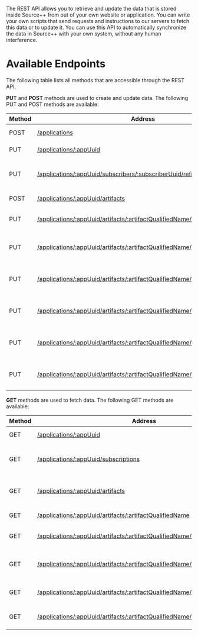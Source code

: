 The REST API allows you to retrieve and update the data that is stored inside
Source++ from out of your own website or application. You can write your own scripts 
that send requests and instructions to our servers to fetch this data or
to update it. You can use this API to automatically synchronize the data in 
Source++ with your own system, without any human interference.

# Available Endpoints

The following table lists all methods that are accessible through the REST API.

**PUT** and **POST** methods are used to create and update data. The following PUT and POST methods are available:

| Method   | Address                                                                                                            | Description                                      |
|----------|--------------------------------------------------------------------------------------------------------------------|--------------------------------------------------|
| POST     | [/applications](02-application-api.md/#create-application)                                                                               | Create application                               |
| PUT      | [/applications/:appUuid](02-application-api.md/#update-application)                                                                      | Update application                               |
| PUT      | [/applications/:appUuid/subscribers/:subscriberUuid/refresh](02-application-api.md/#refresh-subscriber-subscriptions)                    | Refresh subscriber's active subscriptions        |
| POST     | [/applications/:appUuid/artifacts](03-artifact-api.md/#create-source-artifact)                                                        | Create source artifact                           |
| PUT      | [/applications/:appUuid/artifacts/:artifactQualifiedName/config](03-artifact-api.md/#update-source-artifact-configuration)            | Update source artifact configuration             |
| PUT      | [/applications/:appUuid/artifacts/:artifactQualifiedName/unsubscribe](03-artifact-api.md/#unsubscribe-source-artifact-subscriptions)  | Unsubscribe from source artifact subscription(s) |
| PUT      | [/applications/:appUuid/artifacts/:artifactQualifiedName/metrics/subscribe](04-metric-api.md/#subscribe-artifact-metrics)       | Subscribe to source artifact's metrics           |
| PUT      | [/applications/:appUuid/artifacts/:artifactQualifiedName/metrics/unsubscribe](04-metric-api.md/#unsubscribe-artifact-metrics) | Unsubscribe from source artifact's metrics       |
| PUT      | [/applications/:appUuid/artifacts/:artifactQualifiedName/traces/subscribe](05-trace-api.md/#subscribe-artifact-traces)         | Subscribe to source artifact's traces            |
| PUT      | [/applications/:appUuid/artifacts/:artifactQualifiedName/traces/unsubscribe](05-trace-api.md/#unsubscribe-artifact-traces)   | Unsubscribe from source artifact's traces        |

**GET** methods are used to fetch data. The following GET methods are available:

| Method | Address                                                      | Description                           |
| ------ | ------------------------------------------------------------ | ------------------------------------- |
| GET    | [/applications/:appUuid](02-application-api.md/#get-application)                   | Get application                       |
| GET    | [/applications/:appUuid/subscriptions](02-application-api.md/#get-application-subscriptions) | Get application-wide subscriptions    |
| GET    | [/applications/:appUuid/artifacts](02-application-api.md/#get-application-artifacts) | Get application-wide source artifacts |
| GET    | [/applications/:appUuid/artifacts/:artifactQualifiedName](03-artifact-api.md/#get-source-artifact) | Get source artifact                   |
| GET    | [/applications/:appUuid/artifacts/:artifactQualifiedName/traces](05-trace-api.md/#get-artifact-traces) | Get traces for source artifact        |
| GET    | [/applications/:appUuid/artifacts/:artifactQualifiedName/traces/:traceId/spans](05-trace-api.md/#get-artifact-trace-spans) | Get trace spans for source artifact   |
| GET    | [/applications/:appUuid/artifacts/:artifactQualifiedName/config](03-artifact-api.md/#get-source-artifact-configuration) | Get source artifact configuration     |
| GET    | [/applications/:appUuid/artifacts/:artifactQualifiedName/subscriptions](03-artifact-api.md/#get-source-artifact-subscriptions) | Get source artifact's subscriptions   |
